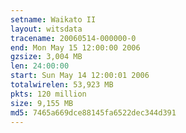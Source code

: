 ```yaml
---
setname: Waikato II
layout: witsdata
tracename: 20060514-000000-0
end: Mon May 15 12:00:00 2006
gzsize: 3,004 MB
len: 24:00:00
start: Sun May 14 12:00:01 2006
totalwirelen: 53,923 MB
pkts: 120 million
size: 9,155 MB
md5: 7465a669dce88145fa6522dec344d391
---
```

